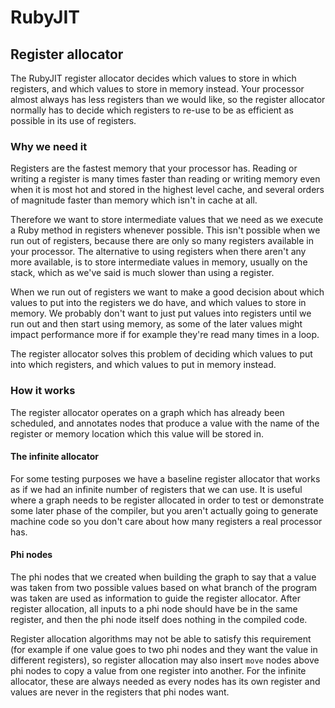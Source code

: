 # RubyJIT

## Register allocator

The RubyJIT register allocator decides which values to store in which registers,
and which values to store in memory instead. Your processor almost always has
less registers than we would like, so the register allocator normally has to
decide which registers to re-use to be as efficient as possible in its use of
registers.

### Why we need it

Registers are the fastest memory that your processor has. Reading or writing a
register is many times faster than reading or writing memory even when it is
most hot and stored in the highest level cache, and several orders of magnitude
faster than memory which isn't in cache at all.

Therefore we want to store intermediate values that we need as we execute a Ruby
method in registers whenever possible. This isn't possible when we run out of
registers, because there are only so many registers available in your processor.
The alternative to using registers when there aren't any more available, is to
store intermediate values in memory, usually on the stack, which as we've said
is much slower than using a register.

When we run out of registers we want to make a good decision about which values
to put into the registers we do have, and which values to store in memory. We
probably don't want to just put values into registers until we run out and then
start using memory, as some of the later values might impact performance more if
for example they're read many times in a loop.

The register allocator solves this problem of deciding which values to put into
which registers, and which values to put in memory instead.

### How it works

The register allocator operates on a graph which has already been scheduled, and
annotates nodes that produce a value with the name of the register or memory
location which this value will be stored in.

#### The infinite allocator

For some testing purposes we have a baseline register allocator that works as if
we had an infinite number of registers that we can use. It is useful where a
graph needs to be register allocated in order to test or demonstrate some later
phase of the compiler, but you aren't actually going to generate machine code so
you don't care about how many registers a real processor has.

#### Phi nodes

The phi nodes that we created when building the graph to say that a value was
taken from two possible values based on what branch of the program was taken are
used as information to guide the register allocator. After register allocation,
all inputs to a phi node should have be in the same register, and then the phi
node itself does nothing in the compiled code.

Register allocation algorithms may not be able to satisfy this requirement (for
example if one value goes to two phi nodes and they want the value in different
registers), so register allocation may also insert `move` nodes above phi nodes
to copy a value from one register into another. For the infinite allocator,
these are always needed as every nodes has its own register and values are never
in the registers that phi nodes want.

